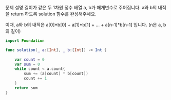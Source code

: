 문제 설명
길이가 같은 두 1차원 정수 배열 a, b가 매개변수로 주어집니다. a와 b의 내적을 return 하도록 solution 함수를 완성해주세요.

이때, a와 b의 내적은 a[0]*b[0] + a[1]*b[1] + ... + a[n-1]*b[n-1] 입니다. (n은 a, b의 길이)

``` swift
import Foundation

func solution(_ a:[Int], _ b:[Int]) -> Int {
    
    var count = 0
    var sum = 0
    while count < a.count{
        sum += (a[count] * b[count])
        count += 1
    }
    return sum
}
```
